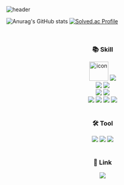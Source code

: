 ![header](https://capsule-render.vercel.app/api?type=soft&color=006400&text=%20Welcome%20To%20My%20GitHub%20🙂&height=120&fontSize=50&fontColor=ffffff)

![Anurag's GitHub stats](https://github-readme-stats.vercel.app/api?username=yonghyeonpark&show_icons=true&theme=merko) [![Solved.ac Profile](http://mazassumnida.wtf/api/v2/generate_badge?boj=zigugu)](https://solved.ac/zigugu/)

<br>

<h3 align="center">📚 Skill</h3>
<div align="center">
  <img src="https://techstack-generator.vercel.app/java-icon.svg" alt="icon" width="50" height="50" /> <img src="https://img.shields.io/badge/JAVA-007396?style=for-the-badge&logo=Java&logoColor=white"/> <br>
  <img src="https://img.shields.io/badge/Spring-6DB33F?style=for-the-badge&logo=Spring&logoColor=white"> <img src="https://img.shields.io/badge/springboot-6DB33F?style=for-the-badge&logo=springboot&logoColor=white"> <br>
  <img src="https://img.shields.io/badge/MySQL-4479A1?style=for-the-badge&logo=MySQL&logoColor=white"> <img src="https://img.shields.io/badge/redis-FF4438?style=for-the-badge&logo=redis&logoColor=white"> <br>
  <img src="https://img.shields.io/badge/amazonwebservices-232F3E?style=for-the-badge&logo=amazonwebservices&logoColor=white"/> <img src="https://img.shields.io/badge/nginx-009639?style=for-the-badge&logo=nginx&logoColor=white"/>
  <img src="https://img.shields.io/badge/docker-2496ED?style=for-the-badge&logo=docker&logoColor=white"/> <img src="https://img.shields.io/badge/githubactions-2088FF?style=for-the-badge&logo=githubactions&logoColor=white"/> 
</div>

<br>

<h3 align="center">🛠️ Tool</h3>
<div align="center">
  <img src="https://img.shields.io/badge/git-F05032?style=for-the-badge&logo=Git&logoColor=white"/>
  <img src="https://img.shields.io/badge/github-181717?style=for-the-badge&logo=github&logoColor=white"/>
  <img src="https://img.shields.io/badge/intellij-000000?style=for-the-badge&logo=intellijidea&logoColor=white"/>
</div>

<br>

<h3 align="center">🔗 Link</h3>
<div align="center">
  <a href="https://velog.io/@yongh/posts"><img src="https://img.shields.io/badge/velog-20C997?style=for-the-badge&logo=Velog&logoColor=white"/></a>
</div>
